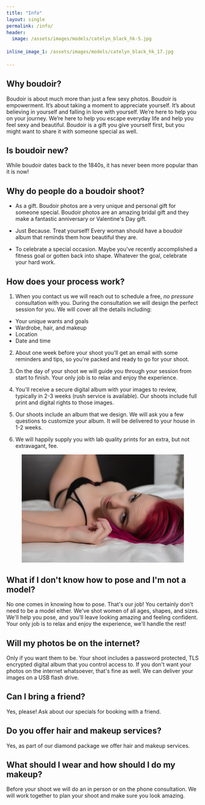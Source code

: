 ```yaml
---
title: "Info"
layout: single
permalink: /info/
header:
  image: /assets/images/models/catelyn_black_hk-5.jpg
  
inline_image_1: /assets/images/models/catelyn_black_hk_17.jpg

---
```


## Why boudoir?
Boudoir is about much more than just a few sexy photos. Boudoir is empowerment. It’s about taking a moment to appreciate yourself. It’s about believing in yourself and falling in love with yourself. We’re here to help you on your journey.  We’re here to help you escape everyday life and help you feel sexy and beautiful. Boudoir is a gift you give yourself first, but you might want to share it with someone special as well.

## Is boudoir new?
While boudoir dates back to the 1840s, it has never been more popular than it is now!

## Why do people do a boudoir shoot?
* As a gift. Boudoir photos are a very unique and personal gift for someone special. Boudoir photos are an amazing bridal gift and they make a fantastic anniversary or Valentine's Day gift.  

* Just Because. Treat yourself! Every woman should have a boudoir album that reminds them how beautiful they are.  

* To celebrate a special occasion. Maybe you've recently accomplished a fitness goal or gotten back into shape. Whatever the goal, celebrate your hard work.  

## How does your process work?
1. When you contact us we will reach out to schedule a free, *no pressure* consultation with you. During the consultation we will design the perfect session for you. We will cover all the details including:
* Your unique wants and goals
* Wardrobe, hair, and makeup
* Location
* Date and time

2. About one week before your shoot you'll get an email with some reminders and tips, so you're packed and ready to go for your shoot.

3. On the day of your shoot we will guide you through your session from start to finish. Your only job is to relax and enjoy the experience.

4. You'll receive a secure digital album with your images to review, typically in 2-3 weeks (rush service is available). Our shoots include full print and digital rights to those images.

5. Our shoots include an album that we design. We will ask you a few questions to customize your album.  It will be delivered to your house in 1-2 weeks.

6. We will happily supply you with lab quality prints for an extra, but not extravagant, fee.

<figure class="full">
    <img src="/assets/images/models/catelyn_black_hk-17.jpg">
</figure>

## What if I don't know how to pose and I'm not a model?
No one comes in knowing how to pose. That's our job! You certainly don't need to be a model either.  We've shot women of all ages, shapes, and sizes. We'll help you pose, and you'll leave looking amazing and feeling confident. Your only job is to relax and enjoy the experience, we'll handle the rest! 

## Will my photos be on the internet?
Only if you want them to be. Your shoot includes a password protected, TLS encrypted digital album that you control access to. If you don't want your photos on the internet whatsoever, that's fine as well.  We can deliver your images on a USB flash drive.

## Can I bring a friend?  
Yes, please! Ask about our specials for booking with a friend.

## Do you offer hair and makeup services?
Yes, as part of our diamond package we offer hair and makeup services.

## What should I wear and how should I do my makeup?
Before your shoot we will do an in person or on the phone consultation. We will work together to plan your shoot and make sure you look amazing.






